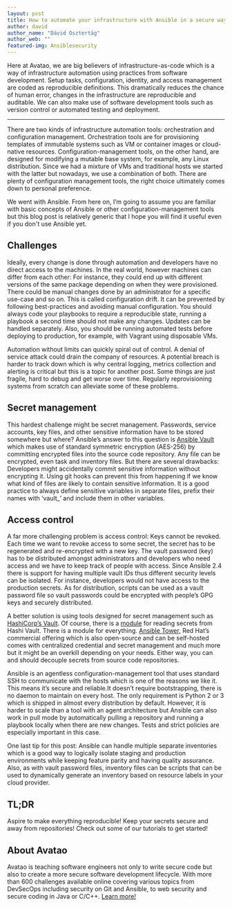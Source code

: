 ```yaml
---
layout: post
title: How to automate your infrastructure with Ansible in a secure way? 
author: david
author_name: "Dávid Osztertág"
author_web: ""
featured-img: Ansiblesecurity
---
```

Here at Avatao, we are big believers of infrastructure-as-code which is a way of infrastructure automation using practices from software development. Setup tasks, configuration,  identity, and access management are coded as reproducible definitions. This dramatically reduces the chance of human error, changes in the infrastructure are reproducible and auditable. We can also make use of software development tools such as version control or automated testing and deployment.

<!--excerpt-->

----

There are two kinds of infrastructure automation tools: orchestration and configuration management. Orchestration tools are for provisioning templates of immutable systems such as VM or container images or cloud-native resources. Configuration-management tools, on the other hand, are designed for modifying a mutable base system, for example, any Linux distribution. Since we had a mixture of VMs and traditional hosts we started with the latter but nowadays, we use a combination of both. There are plenty of configuration management tools, the right choice ultimately comes down to personal preference.

We went with Ansible. From here on, I’m going to assume you are familiar with basic concepts of Ansible or other configuration-management tools but this blog post is relatively generic that I hope you will find it useful even if you don't use Ansible yet.

## Challenges

Ideally, every change is done through automation and developers have no direct access to the machines. In the real world, however machines can differ from each other: For instance, they could end up with different versions of the same package depending on when they were provisioned. There could be manual changes done by an administrator for a specific use-case and so on. This is called configuration drift. It can be prevented by following best-practices and avoiding manual configuration. You should always code your playbooks to require a reproducible state, running a playbook a second time should not make any changes. Updates can be handled separately. Also, you should be running automated tests before deploying to production, for example, with Vagrant using disposable VMs.

Automation without limits can quickly spiral out of control. A denial of service attack could drain the company of resources. A potential breach is harder to track down which is why central logging, metrics collection and alerting is critical but this is a topic for another post. Some things are just fragile, hard to debug and get worse over time. Regularly reprovisioning systems from scratch can alleviate some of these problems.

## Secret management 

This hardest challenge might be secret management. Passwords, service accounts, key files, and other sensitive information have to be stored somewhere but where? Ansible’s answer to this question is [Ansible Vault](https://docs.ansible.com/ansible/latest/user_guide/vault.html) which makes use of standard symmetric encryption (AES-256) by committing encrypted files into the source code repository. Any file can be encrypted, even task and inventory files. But there are several drawbacks: Developers might accidentally commit sensitive information without encrypting it. Using git hooks can prevent this from happening if we know what kind of files are likely to contain sensitive information. It is a good practice to always define sensitive variables in separate files, prefix their names with ‘vault_’ and include them in other variables.

## Access control 

A far more challenging problem is access control: Keys cannot be revoked. Each time we want to revoke access to some secret, the secret has to be regenerated and re-encrypted with a new key. The vault password (key) has to be distributed amongst administrators and developers who need access and we have to keep track of people with access. Since Ansible 2.4 there is support for having multiple vault IDs thus different security levels can be isolated. For instance, developers would not have access to the production secrets. As for distribution, scripts can be used as a vault password file so vault passwords could be encrypted with people’s GPG keys and securely distributed.

A better solution is using tools designed for secret management such as [HashiCorp’s Vault](https://www.vaultproject.io). Of course, there is a  [module](https://docs.ansible.com/ansible/latest/plugins/lookup/hashi_vault.html) for reading secrets from Hashi Vault. There is a module for everything. [Ansible Tower](https://www.ansible.com/products/tower), Red Hat’s commercial offering which is also open-source and can be self-hosted comes with centralized credential and secret management and much more but it might be an overkill depending on your needs. Either way, you can and should decouple secrets from source code repositories.

Ansible is an agentless configuration-management tool that uses standard SSH to communicate with the hosts which is one of the reasons we like it. This means it’s secure and reliable.It doesn’t require bootstrapping, there is no daemon to maintain on every host. The only requirement is Python 2 or 3 which is shipped in almost every distribution by default. However, it is harder to scale than a tool with an agent architecture but Ansible can also work in pull mode by automatically pulling a repository and running a playbook locally when there are new changes. Tests and strict policies are especially important in this case.

One last tip for this post: Ansible can handle multiple separate inventories which is a good way to logically isolate staging and production environments while keeping feature parity and having quality assurance. Also, as with vault password files, inventory files can be scripts that can be used to dynamically generate an inventory based on resource labels in your cloud provider.

## TL;DR

Aspire to make everything reproducible! Keep your secrets secure and away from repositories!
Check out some of our tutorials to get started!

## About Avatao 

Avatao is teaching software engineers not only to write secure code but also to create a more secure software development lifecycle. With more than 600 challenges available online covering various topics from DevSecOps including security on Git and Ansible, to web security and secure coding in Java or C/C++. [Learn more!](https://avatao.com/) 
